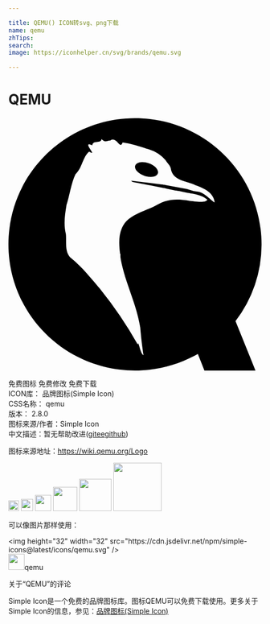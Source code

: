```yaml
---

title: QEMU() ICON转svg、png下载
name: qemu
zhTips: 
search: 
image: https://iconhelper.cn/svg/brands/qemu.svg

---
```


# QEMU  <small style="font-size: 60%;font-weight: 100"></small>

<div id="svg" class="svg-wrap">
<svg role="img" xmlns="http://www.w3.org/2000/svg" viewBox="0 0 24 24"><title>QEMU icon</title><path d="M12.003.064C5.376.064 0 5.407 0 12s5.376 11.936 12.003 11.936c2.169 0 4.2-.57 5.955-1.57l.624 1.57h4.841l-1.893-4.679A11.845 11.845 0 0024 12C24 5.407 18.63.064 12.003.064zM8.818 2.03c.398.339.324.198.86.134.61-.397.893.942 1.147.195.748.097 1.542.34 2.25.584a3.447 3.447 0 011.859 1.128l-.014.007.35.463c.045.08.082.164.12.248.142 1.205 1.48 1.19 2.377 1.625.767.272 1.69.686 1.785 1.611-.193-.042-.941-.921-1.53-1.007a3.919 3.919 0 01-1.094-.255L14.86 6.38v-.007a3.035 3.035 0 01-.309-.053v.013l-2.927-.362c.048.033.1.077.148.12l3 .585v-.007l.209.053.839.188c.166.016.334.043.47.067.856.236 1.868.194 2.571.792-.184.352-1.21.153-1.719.108-.062-.012-.131-.023-.194-.034l-.034-.007c-.696-.113-1.411-.12-2.081.088h-.007a3.193 3.193 0 00-.671.302c-.968.563-2.164.767-2.967 1.577-.787.847-.739 2.012-.604 3.095h.033v.275c.013.095.028.19.04.282.41 2.19 1.5 4.2 1.84 6.412.065.843.203 1.932.309 2.618-.306-.091-.475-1.462-.544-1.007a38.196 38.196 0 00-3.565-5.25c-.853-1.004-1.697-2.06-2.712-2.894-.685-.528-.468-1.55-.537-2.302-.23-.926-.094-1.848.06-2.773.313-.963.418-1.968.846-2.893.653-.581.669-1.63 1.303-2.135.094.058.157.085.2.1l.068.008h.007c.09-.095-.888-1.116.02-.712.035-.537.854-.128.866-.597zm3.847 2.182c-.323.009-.574.13-.645.335-.114.33.273.755.866.96.594.205 1.168.109 1.282-.221.114-.33-.272-.762-.866-.967a1.842 1.842 0 00-.637-.107z"/></svg>
</div>
<detail full-name='qemu'></detail>

<div class="detail-page">
<p>
<span><span class="badge-success badge">免费图标</span> <span class="badge-success badge">免费修改</span>  <span class="badge-success badge">免费下载</span> </span>
<br/>
<span>
ICON库：
<span class="badge-secondary badge">品牌图标(Simple Icon)</span> 
</span>
<br/>
<span>
CSS名称：
<span class="badge-secondary badge">qemu</span> 
</span>

<br/>
<span>
版本：
<span class="badge-secondary badge">2.8.0</span> 
</span>
<br/>
<span>图标来源/作者：<span class="badge-light badge">Simple Icon</span></span> 
<br/>
<span class="zh-detail">中文描述：暂无<span class="help-link"><span>帮助改进</span>(<a href="https://gitee.com/liuwave/icon-helper/edit/master/json/brands/qemu.json" target="_blank" rel="noopener noreferrer">gitee</a><a href="https://github.com/liuwave/icon-helper/edit/master/json/brands/qemu.json" target="_blank" rel="noopener noreferrer">github</a></span>)</span><br/>
</p>
</div><div class="description description alert alert-light"><p>图标来源地址：<a href="https://wiki.qemu.org/Logo" target="_blank" rel="noopener noreferrer">https://wiki.qemu.org/Logo</a></p></div>
<div class="alert alert-dark">
<img height="21" width="21" src="https://cdn.jsdelivr.net/npm/simple-icons@latest/icons/qemu.svg" />
<img height="24" width="24" src="https://cdn.jsdelivr.net/npm/simple-icons@latest/icons/qemu.svg" />
<img height="32" width="32" src="https://cdn.jsdelivr.net/npm/simple-icons@latest/icons/qemu.svg" />
<img height="48" width="48" src="https://cdn.jsdelivr.net/npm/simple-icons@latest/icons/qemu.svg" />
<img height="64" width="64" src="https://cdn.jsdelivr.net/npm/simple-icons@latest/icons/qemu.svg" />
<img height="96" width="96" src="https://cdn.jsdelivr.net/npm/simple-icons@latest/icons/qemu.svg" />

</div>
<div>
  <p>可以像图片那样使用：    
  </p>
  <div class="alert alert-primary" style="font-size: 14px">
    &lt;img height="32" width="32" src="https://cdn.jsdelivr.net/npm/simple-icons@latest/icons/qemu.svg" /&gt;
    <copy-btn content='<img height="32" width="32" src="https://cdn.jsdelivr.net/npm/simple-icons@latest/icons/qemu.svg" />'></copy-btn>
  </div>
  <div class="alert alert-secondary">
    <img height="32" width="32" src="https://cdn.jsdelivr.net/npm/simple-icons@latest/icons/qemu.svg" />qemu
    <copy-btn content="qemu" btn-title="复制图标名称"></copy-btn>
  </div>
</div>

<Vssue title="关于“QEMU”的评论" >关于“QEMU”的评论</Vssue>


<div><p>Simple Icon是一个免费的品牌图标库。图标QEMU可以免费下载使用。更多关于  Simple Icon的信息，参见：<a target="_blank" href="https://iconhelper.cn/brands.html">品牌图标(Simple Icon)</a>
</p></div>
